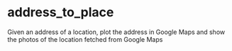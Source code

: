 # address_to_place
Given an address of a location, plot the address in Google Maps and show the photos of the location fetched from Google Maps
